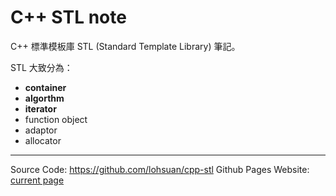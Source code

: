# C++ STL note

C++ 標準模板庫 STL (Standard Template Library) 筆記。

STL 大致分為：
- **container**
- **algorthm**
- **iterator**
- function object
- adaptor
- allocator


---
Source Code: https://github.com/lohsuan/cpp-stl
Github Pages Website: [current page](https://lohsuan.github.io/cpp-stl/)